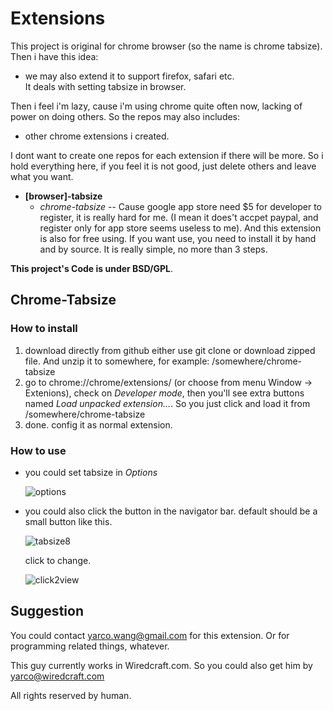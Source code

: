 Extensions
===========
This project is original for chrome browser (so the name is chrome tabsize). Then i have this idea:

* we may also extend it to support firefox, safari etc.  
It deals with setting tabsize in browser.

Then i feel i'm lazy, cause i'm using chrome quite often now, lacking of power on doing others.
So the repos may also includes:

* other chrome extensions i created.

I dont want to create one repos for each extension if there will be more. So i hold everything here, if you feel it is not good, just delete others and leave what you want.


* **[browser]-tabsize**
  * _chrome-tabsize_ -- Cause google app store need $5 for developer to register, it is really hard for me. (I mean it does't accpet paypal, and register only for app store seems useless to me). And this extension is also for free using. If you want use, you need to install it by hand and by source. It is really simple, no more than 3 steps.

**This project's Code is under BSD/GPL**.

Chrome-Tabsize
--------------
### How to install

1. download directly from github either use git clone or download zipped file. And unzip it to somewhere, for example: /somewhere/chrome-tabsize
2. go to chrome://chrome/extensions/ (or choose from menu Window -> Extenions), check on _Developer mode_, then you'll see extra buttons named _Load unpacked extension…_. So you just click and load it from /somewhere/chrome-tabsize
3. done. config it as normal extension. 

### How to use

* you could set tabsize in _Options_
	
	![options]
	
	
* you could also click the button in the navigator bar. default should be a small button like this.

	![tabsize8]

	click to change.

	![click2view]


Suggestion
-----------
You could contact <yarco.wang@gmail.com> for this extension.
Or for programming related things, whatever.

This guy currently works in Wiredcraft.com. So you could also get him by <yarco@wiredcraft.com>

All rights reserved by human.

[options]:https://raw.github.com/yarcowang/chrome-tabsize/master/chrome-tabsize/options.png "options"
[tabsize8]:https://raw.github.com/yarcowang/chrome-tabsize/master/chrome-tabsize/tabsize8.png "set tabsize=8"
[click2view]:https://raw.github.com/yarcowang/chrome-tabsize/master/chrome-tabsize/click2view.png "click to change"